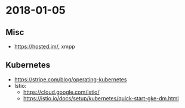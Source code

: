 # 2018-01-05

## Misc

* https://hosted.im/, xmpp

## Kubernetes

* https://stripe.com/blog/operating-kubernetes
* Istio:
  * https://cloud.google.com/istio/
  * https://istio.io/docs/setup/kubernetes/quick-start-gke-dm.html